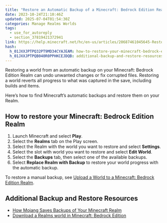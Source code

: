 ```yaml
---
title: "Restore an Automatic Backup of a Minecraft: Bedrock Edition Realm World"
date: 2023-10-24T21:10:46Z
updated: 2025-07-04T01:54:30Z
categories: Manage Realms Worlds
tags:
  - use_for_autoreply
  - section_37819421372941
link: https://help.minecraft.net/hc/en-us/articles/20687461045645-Restore-an-Automatic-Backup-of-a-Minecraft-Bedrock-Edition-Realm-World
hash:
  h_01JXXJPTPQ32PT9MD34CYAJEAM: how-to-restore-your-minecraft-bedrock-edition-realm
  h_01JXXJPTPQB040R0PPHKCEJDQB: additional-backup-and-restore-resources
---
```


Restoring a world from an automatic backup on your Minecraft: Bedrock Edition Realm can undo unwanted changes or fix corrupted files. Restoring a world reverts all progress to what was captured in the save, including builds and items.

Here’s how to find Minecraft’s automatic backups and restore them on your Realm.

## How to restore your Minecraft: Bedrock Edition Realm

1.  Launch Minecraft and select **Play**.
2.  Select the **Realms** tab on the Play screen.
3.  Select the Realm with the world you want to restore and select **Settings**.
4.  Select the slot with world you want to restore and select **Edit World**.
5.  Select the **Backups** tab, then select one of the available backups.
6.  Select **Replace Realm with Backup** to restore your world progress with the automatic backup.

To restore a manual backup, see [Upload a World to a Minecraft: Bedrock Edition Realm](./Upload-a-World-to-a-Minecraft-Realm.md).

## Additional Backup and Restore Resources

- [How Mojang Saves Backups of Your Minecraft Realm](./How-Mojang-Saves-Backups-for-Your-Minecraft-Realm.md)
- [Download a Realms world in Minecraft: Bedrock Edition](./Download-Your-Minecraft-Realms-World.md)
